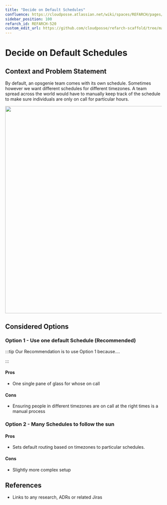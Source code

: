 ```yaml
---
title: "Decide on Default Schedules"
confluence: https://cloudposse.atlassian.net/wiki/spaces/REFARCH/pages/1271824449/REFARCH-520+-+Decide+on+Default+Schedules
sidebar_position: 100
refarch_id: REFARCH-520
custom_edit_url: https://github.com/cloudposse/refarch-scaffold/tree/main/docs/docs/fundamentals/design-decisions/foundational-incident-management/decide-on-default-schedules.md
---
```


# Decide on Default Schedules

## Context and Problem Statement

By default, an opsgenie team comes with its own schedule. Sometimes however we want different schedules for different timezones. A team spread across the world would have to manually keep track of the schedule to make sure individuals are only on call for particular hours.

<img src="/assets/refarch/image-20220304-204031.png" height="666" width="1209" /><br/>

## Considered Options

### Option 1  - Use one default Schedule (Recommended)

:::tip
Our Recommendation is to use Option 1 because....

:::

#### Pros

- One single pane of glass for whose on call

#### Cons

- Ensuring people in different timezones are on call at the right times is a manual process

### Option 2 - Many Schedules to follow the sun

#### Pros

- Sets default routing based on timezones to particular schedules.

#### Cons

- Slightly more complex setup

## References

- Links to any research, ADRs or related Jiras



